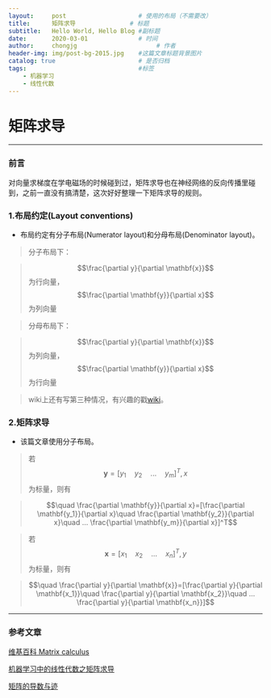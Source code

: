 ```yaml
---
layout:     post                    # 使用的布局（不需要改）
title:      矩阵求导               # 标题 
subtitle:   Hello World, Hello Blog #副标题
date:       2020-03-01              # 时间
author:     chongjg                      # 作者
header-img: img/post-bg-2015.jpg    #这篇文章标题背景图片
catalog: true                       # 是否归档
tags:                               #标签
    - 机器学习
    - 线性代数
---
```


# 矩阵求导

---

### 前言

对向量求梯度在学电磁场的时候碰到过，矩阵求导也在神经网络的反向传播里碰到，之前一直没有搞清楚，这次好好整理一下矩阵求导的规则。

### 1.布局约定(Layout conventions)

* 布局约定有分子布局(Numerator layout)和分母布局(Denominator layout)。

>分子布局下：

>$$\frac{\partial y}{\partial \mathbf{x}}$$为行向量，$$\frac{\partial \mathbf{y}}{\partial x}$$为列向量

>分母布局下：

>$$\frac{\partial y}{\partial \mathbf{x}}$$为列向量，$$\frac{\partial \mathbf{y}}{\partial x}$$为行向量

>wiki上还有写第三种情况，有兴趣的戳[wiki][1]。

### 2.矩阵求导

* 该篇文章使用分子布局。

>若$$\mathbf{y}=[y_1\quad y_2\quad ...\quad y_m]^T,x$$为标量，则有

>$$\quad \frac{\partial \mathbf{y}}{\partial x}=[\frac{\partial \mathbf{y_1}}{\partial x}\quad \frac{\partial \mathbf{y_2}}{\partial x}\quad ... \frac{\partial \mathbf{y_m}}{\partial x}]^T$$

>若$$\mathbf{x}=[x_1\quad x_2\quad ...\quad x_n]^T,y$$为标量，则有

>$$\quad \frac{\partial y}{\partial \mathbf{x}}=[\frac{\partial y}{\partial \mathbf{x_1}}\quad \frac{\partial y}{\partial \mathbf{x_2}}\quad ... \frac{\partial y}{\partial \mathbf{x_n}}]$$


---




### 参考文章

[维基百科 Matrix calculus][1]

[机器学习中的线性代数之矩阵求导][2]

[矩阵的导数与迹][3]


  [1]: https://en.wikipedia.org/wiki/Matrix_calculus#Other_matrix_derivatives
  [2]: https://blog.csdn.net/u010976453/article/details/54381248
  [3]: https://www.cnblogs.com/crackpotisback/p/5545708.html
